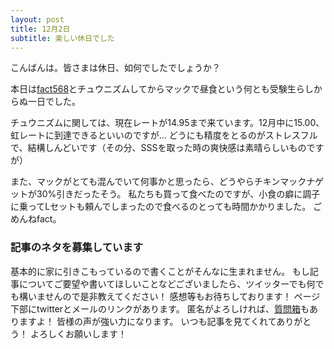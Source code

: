 ```yaml
---
layout: post
title: 12月2日
subtitle: 楽しい休日でした
---
```

こんばんは。皆さまは休日、如何でしたでしょうか？

本日は[fact568](https://twitter.com/fact568)とチュウニズムしてからマックで昼食という何とも受験生らしからぬ一日でした。

チュウニズムに関しては、現在レートが14.95まで来ています。12月中に15.00、虹レートに到達できるといいのですが...
どうにも精度をとるのがストレスフルで、結構しんどいです（その分、SSSを取った時の爽快感は素晴らしいものですが）

また、マックがとても混んでいて何事かと思ったら、どうやらチキンマックナゲットが30%引きだったそう。
私たちも買って食べたのですが、小食の癖に調子に乗ってLセットも頼んでしまったので食べるのとっても時間かかりました。
ごめんねfact。

### 記事のネタを募集しています

基本的に家に引きこもっているので書くことがそんなに生まれません。
もし記事についてご要望や書いてほしいことなどございましたら、ツイッターでも何でも構いませんので是非教えてください！
感想等もお待ちしております！
ページ下部にtwitterとメールのリンクがあります。
匿名がよろしければ、[質問箱](https://peing.net/ja/136mann)もありますよ！
皆様の声が強い力になります。
いつも記事を見てくれてありがとう！
よろしくお願いします！
